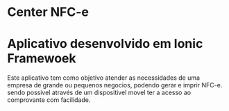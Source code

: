 # Center NFC-e 
# Aplicativo desenvolvido em Ionic Framewoek

Este aplicativo tem como objetivo atender as necessidades de uma empresa de grande ou pequenos negocios, podendo gerar e imprir NFC-e. sendo possivel através de um dispositivel movel ter a acesso ao comprovante com facilidade.
